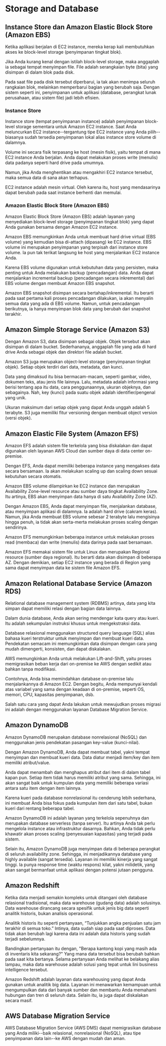 # Storage and Database

## Instance Store dan Amazon Elastic Block Store (Amazon EBS)

Ketika aplikasi berjalan di EC2 instance, mereka kerap kali membutuhkan akses ke block-level storage (penyimpanan tingkat blok).

Jika Anda kurang kenal dengan istilah block-level storage, maka anggaplah ia sebagai tempat menyimpan file. File adalah serangkaian byte (bita) yang disimpan di dalam blok pada disk.

Pada saat file pada disk tersebut diperbarui, ia tak akan menimpa seluruh rangkaian blok, melainkan memperbarui bagian yang berubah saja. Dengan sistem seperti ini, penyimpanan untuk aplikasi (database, perangkat lunak perusahaan, atau sistem file) jadi lebih efisien.

### Instance Store

Instance store (tempat penyimpanan instance) adalah penyimpanan block-level storage sementara untuk Amazon EC2 instance. Saat Anda meluncurkan EC2 instance--tergantung tipe EC2 instance yang Anda pilih--biasanya sudah tersedia penyimpanan lokal alias instance store volume di dalamnya.

Volume ini secara fisik terpasang ke host (mesin fisik), yaitu tempat di mana EC2 instance Anda berjalan. Anda dapat melakukan proses write (menulis) data padanya seperti hard drive pada umumnya.

Namun, jika Anda menghentikan atau mengakhiri EC2 instance tersebut, maka semua data di sana akan terhapus.

EC2 instance adalah mesin virtual. Oleh karena itu, host yang mendasarinya dapat berubah pada saat instance berhenti dan memulai.

### Amazon Elastic Block Store (Amazon EBS)

Amazon Elastic Block Store (Amazon EBS) adalah layanan yang menyediakan block-level storage (penyimpanan tingkat blok) yang dapat Anda gunakan bersama dengan Amazon EC2 instance.

Amazon EBS memungkinkan Anda untuk membuat hard drive virtual (EBS volume) yang kemudian bisa di-attach (dipasang) ke EC2 instance. EBS volume ini merupakan penyimpanan yang terpisah dari instance store volume. Ia pun tak terikat langsung ke host yang menjalankan EC2 instance Anda.

Karena EBS volume digunakan untuk kebutuhan data yang persisten, maka penting untuk Anda melakukan backup (pencadangan) data. Anda dapat menjalankan incremental backup (pencadangan secara inkremental) dari EBS volume dengan membuat Amazon EBS snapshot.

Amazon EBS snapshot disimpan secara bertahap/inkremental. Itu berarti pada saat pertama kali proses pencadangan dilakukan, ia akan menyalin semua data yang ada di EBS volume. Namun, untuk pencadangan berikutnya, ia hanya menyimpan blok data yang berubah dari snapshot terakhir.

## Amazon Simple Storage Service (Amazon S3)

Dengan Amazon S3, data disimpan sebagai objek. Objek tersebut akan disimpan di dalam bucket. Sederhananya, anggaplah file yang ada di hard drive Anda sebagai objek dan direktori file adalah bucket.

Amazon S3 juga merupakan object-level storage (penyimpanan tingkat objek). Setiap objek terdiri dari data, metadata, dan kunci.

Data yang dimaksud itu bisa bermacam-macam, seperti gambar, video, dokumen teks, atau jenis file lainnya. Lalu, metadata adalah informasi yang berisi tentang apa itu data, cara penggunaannya, ukuran objeknya, dan sebagainya. Nah, key (kunci) pada suatu objek adalah identifier/pengenal yang unik.

Ukuran maksimum dari setiap objek yang dapat Anda unggah adalah 5 terabyte. S3 juga memiliki fitur versioning dengan membuat object version (versi objek).

## Amazon Elastic File System (Amazon EFS)

Amazon EFS adalah sistem file terkelola yang bisa diskalakan dan dapat digunakan oleh layanan AWS Cloud dan sumber daya di data center on-premise.

Dengan EFS, Anda dapat memiliki beberapa instance yang mengakses data secara bersamaan. Ia akan melakukan scaling up dan scaling down sesuai kebutuhan secara otomatis.

Amazon EBS volume dilampirkan ke EC2 instance dan merupakan Availability Zone-level resource atau sumber daya tingkat Availability Zone. Itu artinya, EBS akan menyimpan data hanya di satu Availability Zone (AZ).

Dengan Amazon EBS, Anda dapat menyimpan file, menjalankan database, atau menyimpan aplikasi di dalamnya. Ia adalah hard drive (cakram keras). Namun, jika Anda membuat EBS volume sebesar 2 terabyte lalu mengisinya hingga penuh, ia tidak akan serta-merta melakukan proses scaling dengan sendirinya.

Amazon EFS memungkinkan beberapa instance untuk melakukan proses read (membaca) dan write (menulis) data darinya pada saat bersamaan.

Amazon EFS memakai sistem file untuk Linux dan merupakan Regional resource (sumber daya regional). Itu berarti data akan disimpan di beberapa AZ. Dengan demikian, setiap EC2 instance yang berada di Region yang sama dapat menyimpan data ke sistem file Amazon EFS.

## Amazon Relational Database Service (Amazon RDS)

Relational database management system (RDBMS) artinya, data yang kita simpan dapat memiliki relasi dengan bagian data lainnya.

Dalam dunia database, Anda akan sering mendengar kata query atau kueri. Itu adalah sekumpulan instruksi khusus untuk mengekstraksi data.

Database relasional menggunakan structured query language (SQL) alias bahasa kueri terstruktur untuk menyimpan dan membuat kueri data. Pendekatan semacam ini memungkinkan data disimpan dengan cara yang mudah dimengerti, konsisten, dan dapat diskalakan.

AWS memungkinkan Anda untuk melakukan Lift-and-Shift, yaitu proses memigrasikan beban kerja dari on-premise ke AWS dengan sedikit atau bahkan tanpa modifikasi.

Contohnya, Anda bisa memindahkan database on-premise lalu menjalankannya di Amazon EC2. Dengan begitu, Anda mempunyai kendali atas variabel yang sama dengan keadaan di on-premise, seperti OS, memori, CPU, kapasitas penyimpanan, dsb.

Salah satu cara yang dapat Anda lakukan untuk mewujudkan proses migrasi ini adalah dengan menggunakan layanan Database Migration Service.

## Amazon DynamoDB

Amazon DynamoDB merupakan database nonrelasional (NoSQL) dan menggunakan jenis pendekatan pasangan key-value (kunci-nilai).

Dengan Amazon DynamoDB, Anda dapat membuat tabel, yakni tempat menyimpan dan membuat kueri data. Data diatur menjadi item/key dan item memiliki atribut/value.

Anda dapat menambah dan menghapus atribut dari item di dalam tabel kapan pun. Setiap item tidak harus memiliki atribut yang sama. Sehingga, ini akan sangat baik untuk kumpulan data yang memiliki beberapa variasi antara satu item dengan item lainnya.

Karena kueri pada database nonrelasional itu cenderung lebih sederhana, ini membuat Anda bisa fokus pada kumpulan item dari satu tabel, bukan kueri dari rentang beberapa tabel.

Amazon DynamoDB ini adalah layanan yang terkelola sepenuhnya dan merupakan database serverless (tanpa server). Itu artinya Anda tak perlu mengelola instance atau infrastruktur dasarnya. Bahkan, Anda tidak perlu khawatir akan proses scaling (penyesuaian kapasitas) yang terjadi pada sistem.

Selain itu, Amazon DynamoDB juga menyimpan data di beberapa perangkat di seluruh availability zone. Sehingga, ini menjadikannya database yang highly available (sangat tersedia). Layanan ini memiliki kinerja yang sangat tinggi. Ia punya response time (waktu respons) kilat, yakni milidetik, yang akan sangat bermanfaat untuk aplikasi dengan potensi jutaan pengguna.

## Amazon Redshift

Ketika data menjadi semakin kompleks untuk ditangani oleh database relasional tradisional, maka data warehouse (gudang data) adalah solusinya. Data warehouse dirancang secara spesifik untuk jenis big data seperti analitik historis, bukan analisis operasional.

Analitik historis itu seperti pertanyaan, “Tunjukkan angka penjualan satu jam terakhir di semua toko.” Intinya, data sudah siap pada saat diproses. Data tidak akan berubah lagi karena data ini adalah data historis yang sudah terjadi sebelumnya.

Bandingkan pertanyaan itu dengan, "Berapa kantong kopi yang masih ada di inventaris kita sekarang?" Yang mana data tersebut bisa berubah bahkan pada saat kita bertanya. Selama pertanyaan Anda melihat ke belakang alias lampau, maka data warehouse adalah solusi yang tepat untuk lini business intelligence tersebut.

Amazon Redshift adalah layanan data warehousing yang dapat Anda gunakan untuk analitik big data. Layanan ini menawarkan kemampuan untuk mengumpulkan data dari banyak sumber dan membantu Anda memahami hubungan dan tren di seluruh data. Selain itu, ia juga dapat diskalakan secara masif.

## AWS Database Migration Service

AWS Database Migration Service (AWS DMS) dapat memigrasikan database yang Anda miliki--baik relasional, nonrelasional (NoSQL), atau tipe penyimpanan data lain--ke AWS dengan mudah dan aman.

